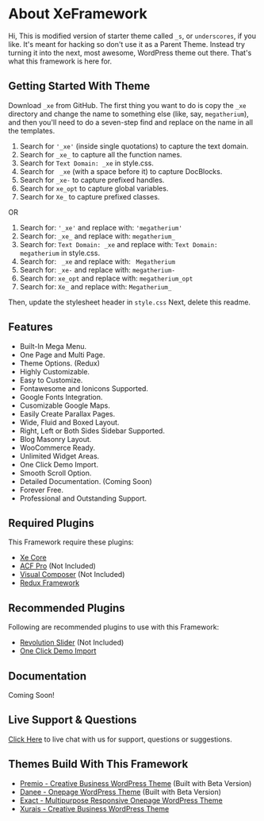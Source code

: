 About XeFramework
=================

Hi, This is modified version of starter theme called `_s`, or `underscores`, if you like. It's meant for hacking so don't use it as a Parent Theme. Instead try turning it into the next, most awesome, WordPress theme out there. That's what this framework is here for.

Getting Started With Theme
--------------------------

Download `_xe` from GitHub. The first thing you want to do is copy the `_xe` directory and change the name to something else (like, say, `megatherium`), and then you'll need to do a seven-step find and replace on the name in all the templates.

1. Search for `'_xe'` (inside single quotations) to capture the text domain.
2. Search for `_xe_` to capture all the function names.
3. Search for `Text Domain: _xe` in style.css.
4. Search for <code>&nbsp;_xe</code> (with a space before it) to capture DocBlocks.
5. Search for `_xe-` to capture prefixed handles.
6. Search for `xe_opt` to capture global variables.
7. Search for `Xe_` to capture prefixed classes.

OR

1. Search for: `'_xe'` and replace with: `'megatherium'`
2. Search for: `_xe_` and replace with: `megatherium_`
3. Search for: `Text Domain: _xe` and replace with: `Text Domain: megatherium` in style.css.
4. Search for: <code>&nbsp;_xe</code> and replace with: <code>&nbsp;Megatherium</code>
5. Search for: `_xe-` and replace with: `megatherium-`
6. Search for: `xe_opt` and replace with: `megatherium_opt`
7. Search for: `Xe_` and replace with: `Megatherium_`

Then, update the stylesheet header in `style.css` Next, delete this readme.

Features
--------

* Built-In Mega Menu.
* One Page and Multi Page.
* Theme Options. (Redux)
* Highly Customizable.
* Easy to Customize.
* Fontawesome and Ionicons Supported.
* Google Fonts Integration.
* Cusomizable Google Maps.
* Easily Create Parallax Pages.
* Wide, Fluid and Boxed Layout.
* Right, Left or Both Sides Sidebar Supported.
* Blog Masonry Layout.
* WooCommerce Ready.
* Unlimited Widget Areas.
* One Click Demo Import.
* Smooth Scroll Option.
* Detailed Documentation. (Coming Soon)
* Forever Free.
* Professional and Outstanding Support.

Required Plugins
----------------

This Framework require these plugins:

* [Xe Core](https://github.com/XeCreators/xe-core)
* [ACF Pro](https://www.advancedcustomfields.com/pro/) (Not Included)
* [Visual Composer](https://codecanyon.net/item/visual-composer-page-builder-for-wordpress/242431?ref=XeCreators) (Not Included)
* [Redux Framework](https://wordpress.org/plugins/redux-framework/)

Recommended Plugins
-------------------

Following are recommended plugins to use with this Framework:

* [Revolution Slider](https://codecanyon.net/item/slider-revolution-responsive-wordpress-plugin/2751380?ref=XeCreators) (Not Included)
* [One Click Demo Import](https://wordpress.org/plugins/one-click-demo-import/)

Documentation
-------------

Coming Soon!

Live Support & Questions
------------------------

[Click Here](http://xecreators.pk) to live chat with us for support, questions or suggestions.

Themes Build With This Framework
---------------------------------

* [Premio - Creative Business WordPress Theme](http://demos.xecreators.pk/wp/premio/) (Built with Beta Version)
* [Danee - Onepage WordPress Theme](http://demos.xecreators.pk/wp/danee/) (Built with Beta Version)
* [Exact - Multipurpose Responsive Onepage WordPress Theme](http://demos.xecreators.pk/exact/)
* [Xurais - Creative Business WordPress Theme](http://demos.xecreators.pk/xurais/)